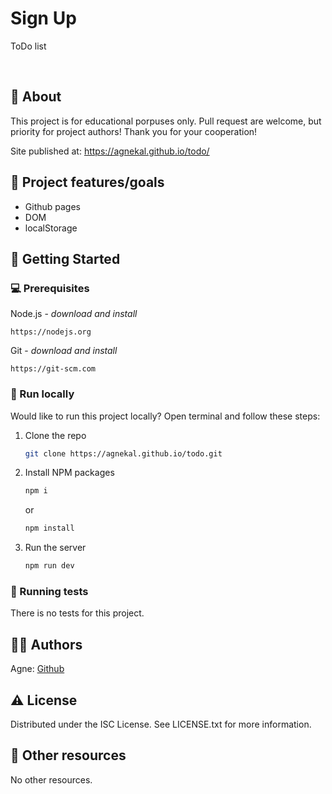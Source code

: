 # Sign Up

ToDo list

<br>

## 🌟 About

This project is for educational porpuses only. Pull request are welcome, but priority for project authors! Thank you for your cooperation!

Site published at: https://agnekal.github.io/todo/

## 🎯 Project features/goals

-   Github pages
-   DOM
-   localStorage

## 🧰 Getting Started

### 💻 Prerequisites

Node.js - _download and install_

```
https://nodejs.org
```

Git - _download and install_

```
https://git-scm.com
```

### 🏃 Run locally

Would like to run this project locally? Open terminal and follow these steps:

1. Clone the repo
    ```sh
    git clone https://agnekal.github.io/todo.git
    ```
2. Install NPM packages
    ```sh
    npm i
    ```
    or
    ```sh
    npm install
    ```
3. Run the server
    ```sh
    npm run dev
    ```

### 🧪 Running tests

There is no tests for this project.

## 👩‍💻 Authors

Agne: [Github](https://github.com/AgneKal)

## ⚠️ License

Distributed under the ISC License. See LICENSE.txt for more information.

## 🔗 Other resources

No other resources.
